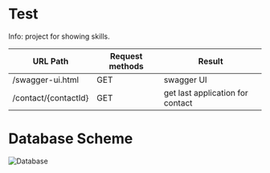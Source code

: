 # Test
Info: project for showing skills.

| URL Path                                 | Request methods | Result                                                           |
|------------------------------------------|-----------------|------------------------------------------------------------------|
| /swagger-ui.html                         | GET             | swagger UI                                                       |
| /contact/{contactId}                     | GET             | get last application for contact                                 |



# Database Scheme
![Database](scheme.jpg?raw=true "Database")
